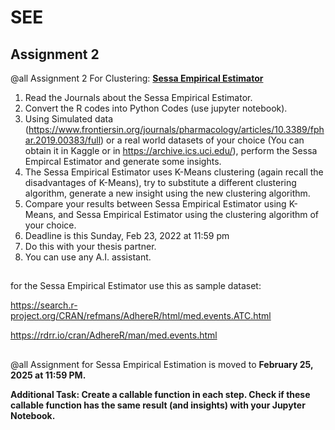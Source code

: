 # SEE

## Assignment 2

@all Assignment 2 For Clustering: <ins>**Sessa Empirical Estimator**</ins>

1. Read the Journals about the Sessa Empirical Estimator.
2. Convert the R codes into Python Codes (use jupyter notebook).
3. Using Simulated data (https://www.frontiersin.org/journals/pharmacology/articles/10.3389/fphar.2019.00383/full) or a real world datasets of your choice (You can obtain it in Kaggle or in https://archive.ics.uci.edu/), perform the Sessa Empircal Estimator and generate some insights.
4. The Sessa Empirical Estimator uses K-Means clustering (again recall the disadvantages of K-Means), try to substitute a different clustering algorithm, generate a new insight using the new clustering algorithm.
5. Compare your results between Sessa Empirical Estimator using K-Means, and Sessa Empirical Estimator using the clustering algorithm of your choice.
6. Deadline is this Sunday, Feb 23, 2022 at 11:59 pm
7. Do this with your thesis partner.
8. You can use any A.I. assistant.

##

for the Sessa Empirical Estimator use this as sample dataset:

https://search.r-project.org/CRAN/refmans/AdhereR/html/med.events.ATC.html

https://rdrr.io/cran/AdhereR/man/med.events.html

##

@all Assignment for Sessa Empirical Estimation is moved to **February 25, 2025 at 11:59 PM.**

**Additional Task: Create a callable function in each step. Check if these callable function has the same result (and insights) with your Jupyter Notebook.**
